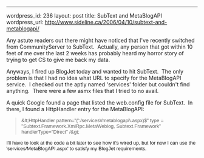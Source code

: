--- 
wordpress_id: 236
layout: post
title: SubText and MetaBlogAPI
wordpress_url: http://www.sideline.ca/2006/04/10/subtext-and-metablogapi/

<p>Any astute readers out there might have noticed that I've recently switched from CommunityServer to SubText.  Actually, any person that got within 10 feet of me over the last 2 weeks has probably heard my horror story of trying to get CS to give me back my data.</p>
<p>Anyways, I fired up BlogJet today and wanted to hit SubText.  The only problem is that I had no idea what URL to specify for the MetaBlogAPI service.  I checked out the aptly named 'services' folder but couldn't find anything.  There were a few asmx files that I tried to no avail.</p>
<p>A quick Google found a page that listed the web.config file for SubText.  In there, I found a HttpHandler entry for the MetaBlogAPI:</p>
<blockquote>
<p><font face="Arial" size="2">&amp;lt;HttpHandler pattern="(':/services\/metablogapi\.aspx)$" type = "Subtext.Framework.XmlRpc.MetaWeblog, Subtext.Framework" handlerType="Direct" /&amp;gt;</font></p></blockquote>
<p><font face="Arial" size="2">I'll have to look at the code a bit later to see how it's wired up, but for now I can use the 'services/MetaBlogAPI.aspx' to satisfy my BlogJet requirements.</font><br /></p>
